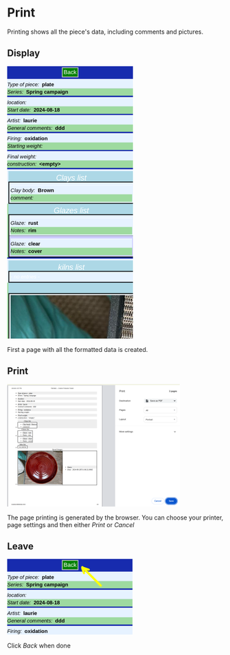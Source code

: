 # Print

Printing shows all the piece's data, including comments and pictures.

## Display

![](PotPrint.png)

First a page with all the formatted data is created.

## Print

![](PotPrint2.png)

The page printing is generated by the browser. You can choose your printer, page settings and then either _Print_ or _Cancel_

## Leave

![](PotPrint3.png)

Click _Back_ when done